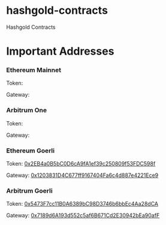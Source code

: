 # hashgold-contracts
Hashgold Contracts

# Important Addresses

### Ethereum Mainnet
Token: 

Gateway: 

### Arbitrum One
Token: 

Gateway: 

### Ethereum Goerli
Token: [0x2EB4a0B5bC0D6cA9fA1ef39c250809f53FDC598f](https://goerli.etherscan.io/address/0x2EB4a0B5bC0D6cA9fA1ef39c250809f53FDC598f)

Gateway: [0x1203831D4C677ff9167404Fa6c4d887e4221Ece9](https://goerli.etherscan.io/address/0x1203831D4C677ff9167404Fa6c4d887e4221Ece9)

### Arbitrum Goerli
Token: [0x5473F7cc11B0A6389bC98D3746b6bbEc4Aa28dCA](https://goerli.arbiscan.io/address/0x5473F7cc11B0A6389bC98D3746b6bbEc4Aa28dCA)

Gateway: [0x7189d6A193d552c5af6B671Cd2E30942bEa90afF](https://goerli.arbiscan.io/address/0x7189d6A193d552c5af6B671Cd2E30942bEa90afF)

